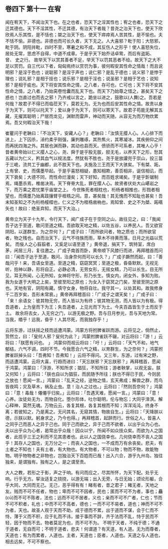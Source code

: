 ## 卷四下 第十一 在宥

闻在宥天下，不闻治天下也。在之也者，恐天下之淫其性也；宥之也者，恐天下之迁其德也。天下不淫其性，不迁其德，有治天下者哉？昔尧之治天下也，使天下欣欣焉人乐其性，是不恬也；桀之治天下也，使天下瘁瘁焉人苦其性，是不愉也。夫不恬不愉。非德也。非德也而可长久者，天下无之。人大喜邪？毗于阳；大怒邪，毗于阴。阴阳并毗，四时不至，寒暑之和不成，其反伤人之形乎！使人喜怒失位，居处无常，思虑不自得，中道不成章。于是乎天下始乔诘卓鸷，而后有盗跖、 曾、 史之行。 故举天下以赏其善者不足，举天下以罚其恶者不给。故天下之大不足以赏罚。自三代以下者，匈匈焉终以赏罚为事，彼何暇安其性命之情哉！而且说明邪？是淫于色也；说聪邪？是淫于声也；说仁邪？是乱于德也；说义邪？是悖于理也；说礼邪？是相于技也；说乐邪？是相于淫也；说圣邪？是相于艺也；说知邪？是相于疵也。天下将安其性命之情，之八者，存可也，亡可也；天下将不安其性命之情，之八者，乃始脔卷怆囊而乱天下也。而天下乃始尊之惜之，甚矣天下之惑也！岂直过也而去之邪！乃齐戒以言之，跪坐以进之，鼓歌以(人舞)之。吾若是何哉？故君子不得已而临莅天下，莫若无为。无为也而后安其性命之情。故贵以身于为天下，则可以托天下；爱以身于为天下，则可以寄天下。故君子苟能无解其五藏，无擢其聪明；尸居而龙见，渊默而雷声，神动而天随，从容无为而万物炊累焉。吾又何暇治天下哉！

崔瞿问于老聃曰：「不治天下，安藏人心？」老聃曰：「汝慎无撄人心。人心排下而进上，上下囚杀，淖约柔乎刚强，廉刿雕琢，其热焦火，其寒凝冰。其疾俯仰之间而再抚四海之外。其居也渊而静，其动也县而天。偾骄而不可系者，其唯人心乎！昔者黄帝始以仁义撄人之心，尧、舜于是乎股无胈，胫无毛，以养天下之形，愁其五藏以为仁义，矜其血气以规法度。然犹有不胜也，尧于是放讙兜于崇山，投三苗于三峗，流共工于幽都，此不胜天下也。夫施及三王而天下大骇矣。下有桀、跖，上有曾、史，而儒墨毕起。于是乎喜怒相疑，愚知相欺，善否相非，诞信相讥，而天下衰矣；大德不同，而性命烂漫矣；天下好知，而百姓求竭矣。于是乎釿锯制焉，绳墨杀焉，椎凿决焉。天下脊脊大乱，罪在撄人心。故贤者伏处大山嵁岩之下，而万乘之君忧栗乎庙堂之上。 今世殊死者相枕也，桁杨者相推也，形戮者相望也，而儒墨乃始离跂攘臂乎桎梏之间。意，甚矣哉！其无愧而不知耻也甚矣！吾未知圣知之不为桁杨椄槢也，仁义之不为桎梏凿枘也，焉知曾、史之不为桀、跖嚆矢也！故曰：绝圣弃知，而天下大治。」

黄帝立为天子十九年，令行天下，闻广成子在于空同之山，故往见之，曰：「我闻吾子达于至道，敢问至道之精。吾欲取天地之精，以佐五谷，以养民人。吾又欲官阴阳，以遂群生，为之奈何？」广成子曰：「而所欲问者，物之质也；而所欲官者，物之残也。自而治天下，云气不待族而雨，草木不待黄而落，日月之光益以荒矣。 而佞人之心翦翦者，又奚足以语至道？」黄帝退，捐天下，筑特室，席白茅，闲居三月，复往邀之。广成子南首而卧，黄帝顺下风膝行而进，再拜稽首而问曰：「闻吾子达于至道，敢问，治身奈何而可以长久？」广成子蹶然而起，曰：「善哉问乎！来，吾语女至道。至道之精，窈窈冥冥；至道之极，昏昏默默。无视无听，抱神以静，形将自正。必静必清，无劳女形，无摇女精，乃可以长生。目无所见，耳无所闻，心无所知，女神将守形，形乃长生。慎女内，闭女外，多知为败。我为女遂于大明之上矣，至彼至阳之原也；为女入于窈冥之门矣，至彼至阴之原也。天地有官，阴阳有藏。慎守女身，物将自壮。我守其一，以处其和。故我修身千二百岁矣，吾形未常衰。」黄帝再拜稽首曰：「广成子之谓天矣！」广成子曰：「来！余语女：彼其物无穷，而人皆以为有终；彼其物无测，而人皆以为有极。得吾道者，上为皇而下为王；失吾道者，上见光而下为土。今夫百昌皆生于土而反于土。 故余将去女，入无穷之门，以游无极之野。吾与日月参光，吾与天地为常。当我，缗乎！远我，昏乎！人其尽死，而我独存乎！」

云将东游，过扶摇之枝而适遭鸿蒙。鸿蒙方将拊脾雀跃而游。云将见之，倘然止，贽然立，曰：「叟何人邪？叟何为此？」鸿蒙拊脾雀跃不辍，对云将曰：「游！」云将曰：「朕愿有问也。 」 鸿蒙仰而视云将曰：「吁！」云将曰：「天气不和，地气郁结，六气不调，四时不节。今我愿合六气之精，以育群生，为之奈何？」鸿蒙拊脾雀跃掉头曰：「吾弗知！吾弗知！」云将不得问。又三年，东游，过有宋之野，而适遭鸿蒙。云将大喜，行趋而进曰：「天忘朕邪？天忘朕邪？」再拜稽首，愿闻于鸿蒙。鸿蒙曰：「浮游，不知所求；猖狂，不知所往；游者鞅掌，以观无妄。朕又何知！」云将曰：「朕也自以为猖狂，而民随予所往；朕也不得已于民，今则民之放也！愿闻一言。」鸿蒙曰：「乱天之经，逆物之情，玄天弗成；解兽之群，而鸟皆夜鸣；灾及草木，祸及止虫。意！治人之过也。」云将曰：「然则吾奈何？」鸿蒙曰：「意！毒哉！僊僊乎归矣。」云将曰：「吾遇天难，愿闻一言。」鸿蒙曰：「意！心养。汝徒处无为，而物自化。堕尔形体，吐尔聪明，伦与物忘；大同乎涬溟。解心释神，莫然无魂。万物云云，各复其根，各复其根而不知；浑浑沌沌，终身不离；若彼知之，乃是离之。无问其名，无窥其情，物故自生。」云将曰：「天降朕以德，示朕以默。躬身求之，乃今也得。」再拜稽首，起辞而行。世俗之人，皆喜人之同乎己而恶人之异于己也。同于己而欲之，异于己而不欲者，以出乎众为心也。夫以出乎众为心者，曷常出乎众哉！因众以宁，所闻不如众技众矣。而欲为人之国者，此揽乎三王之利而不见其患者也。此以人之国侥幸也。几何侥幸而不丧人之国乎！其存人之国也，无万分之一；而丧人之国也，一不成而万有余丧矣。悲夫，有土者之不知也！夫有土者，有大物也。有大物者，不可以物；物而不物，故能物物。明乎物物者之非物也，岂独治天下百姓而已哉！出入六合，游乎九州岛，独往独来，是谓独有。独有之人，是之谓至贵。

大人之教，若形之于影，声之于响。有问而应之，尽其所怀，为天下配。处乎无响。行乎无方。挈汝适复之挠挠，以游无端；出入无旁，与日无始；颂论形躯，合乎大同，大同而无己。无己，恶乎得有有！睹有者，昔之君子；睹无者，天地之友。贱而不可不任者，物也；卑而不可不因者，民也；匿而不可不为者，事也；麤(cū)而不可不陈者，法也；远而不可不居者，义也；亲而不可不广者，仁也；节而不可不积者，礼也；中而不可不高者，德也；一而不可不易者，道也；神而不可不为者，天也。故圣人观于天而不助，成于德而不累，出于道而不谋，会于仁而不恃，薄于义而不积，应于礼而不讳，接于事而不辞，齐于法而不乱，恃于民而不轻，因于物而不去。物者莫足为也，而不可不为。 不明于天者，不纯于德；不通于道者，无自而可；不明于道者，悲夫！何谓道？有天道，有人道。无为而尊者，天道也；有为而累者，人道也。主者，天道也；臣者，人道也。天道之与人道也，相去远矣，不可不察也。